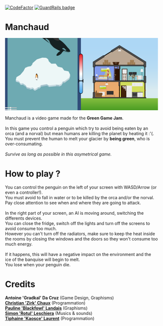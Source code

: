 [![CodeFactor](https://www.codefactor.io/repository/github/xwilarg/manchaud/badge)](https://www.codefactor.io/repository/github/xwilarg/manchaud) [![GuardRails badge](https://badges.production.guardrails.io/Xwilarg/Manchaud.svg)](https://www.guardrails.io)<br/>
# Manchaud
![Game Image](https://github.com/Xwilarg/Manchaud/blob/master/Images/GameImage.png)

Manchaud is a video game made for the **Green Game Jam**.<br/><br/>
In this game you control a penguin which try to avoid being eaten by an orca (and a norval) but mean humans are killing the planet by heating it :'(.<br/>
You must prevent the human to melt your glacier by **being green**, who is over-consumating.<br/><br/>
*Survive as long as possible in this asymetrical game.*<br/>
# How to play ?
You can control the penguin on the left of your screen with WASD/Arrow (or even a controller!).<br/>
You must avoid to fall in water or to be killed by the orca and/or the norval.<br/>
Pay close attention to see when and where they are going to attack.<br/><br/>
In the right part of your screen, an AI is moving around, switching the differents devices.<br/>
You can close the fridge, switch off the lights and turn off the screens to avoid consume too much.<br/>
However you can't turn off the radiators, make sure to keep the heat inside the rooms by closing the windows and the doors so they won't consume too much energy.<br/><br/>
If it happens, this will have a negative impact on the environment and the ice of the banquise will begin to melt.<br/>
You lose when your penguin die.<br/>
# Credits
**Antoine 'Gradkal' Da Cruz** (Game Design, Graphisms)<br/>
[**Christian 'Zirk' Chaux**](https://zirk.eu/) (Programmation)<br/>
[**Pauline 'Blackfowl' Landais**](https://issuu.com/paulinelandais/docs/pauline_landais_book_2018) (Graphisms)<br/>
[**Simon 'Rotul' Leschiera**](https://vimeo.com/user62744451) (Musics & sounds)<br/>
[**Tiphaine 'Kaosce' Laurent**](https://tiphaine-laurent.fr/) (Programmation)<br/>
